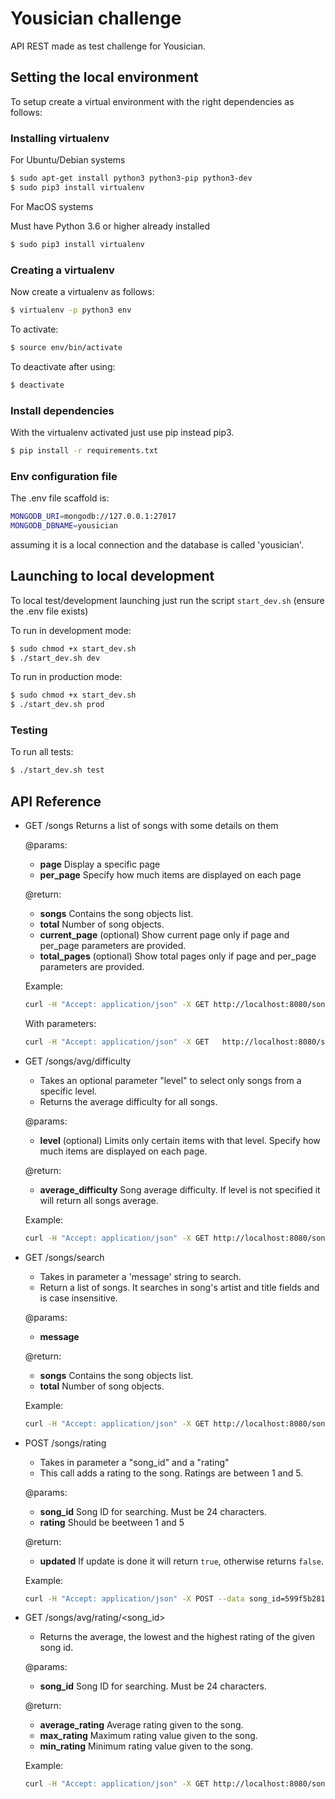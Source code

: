 # Yousician challenge

API REST made as test challenge for Yousician.

## Setting the local environment

To setup create a virtual environment with the right dependencies as follows:

### Installing virtualenv

For Ubuntu/Debian systems

```sh
$ sudo apt-get install python3 python3-pip python3-dev
$ sudo pip3 install virtualenv
```

For MacOS systems

Must have Python 3.6 or higher already installed

```sh
$ sudo pip3 install virtualenv
```

### Creating a virtualenv

Now create a virtualenv as follows:

```sh
$ virtualenv -p python3 env
```

To activate:

```sh
$ source env/bin/activate
```

To deactivate after using:

```sh
$ deactivate
```

### Install dependencies

With the virtualenv activated just use pip instead pip3.

```sh
$ pip install -r requirements.txt
```

### Env configuration file

The .env file scaffold is:

```sh
MONGODB_URI=mongodb://127.0.0.1:27017
MONGODB_DBNAME=yousician
```
assuming it is a local connection and the database is called 'yousician'.

## Launching to local development

To local test/development launching just run the script `start_dev.sh` (ensure the .env file exists)

To run in development mode:

```sh
$ sudo chmod +x start_dev.sh
$ ./start_dev.sh dev
```

To run in production mode:

```sh
$ sudo chmod +x start_dev.sh
$ ./start_dev.sh prod
```

### Testing

To run all tests:

```sh
$ ./start_dev.sh test
```

## API Reference

- GET /songs
  Returns a list of songs with some details on them
  
  @params:
    * **page** <int>
    Display a specific page
    * **per_page** <int>
    Specify how much items are displayed on each page

  @return:
    * **songs** <array>
    Contains the song objects list.
    * **total** <int>
    Number of song objects.
    * **current_page** <int> (optional)
    Show current page only if page and per_page parameters are provided.
    * **total_pages** <int> (optional)
    Show total pages only if page and per_page parameters are provided.
    
  Example:
  ```sh
  curl -H "Accept: application/json" -X GET http://localhost:8080/songs
  ```
    
  With parameters:
    
  ```sh
  curl -H "Accept: application/json" -X GET   http://localhost:8080/songs?page=1&per_page=4
  ```

- GET /songs/avg/difficulty
  - Takes an optional parameter "level" to select only songs from a specific level.
  - Returns the average difficulty for all songs.
  
  @params:
    * **level** <int> (optional)
    Limits only certain items with that level.
    Specify how much items are displayed on each page.

  @return:
    * **average_difficulty** <int>
    Song average difficulty. If level is not specified it will return all songs average.

  Example:
    
  ```sh
  curl -H "Accept: application/json" -X GET http://localhost:8080/songs/avg/difficulty?level=3
  ```

- GET /songs/search
  - Takes in parameter a 'message' string to search.
  - Return a list of songs. It searches in song's artist and title fields and is case insensitive.

  @params:
  * **message** <string>

  @return:
    * **songs** <array>
    Contains the song objects list.
    * **total** <int>
    Number of song objects.

  Example:
    
  ```sh
  curl -H "Accept: application/json" -X GET http://localhost:8080/songs/search?message=tHe%20yoUSicIaNs
  ```

- POST /songs/rating
  - Takes in parameter a "song_id" and a "rating"
  - This call adds a rating to the song. Ratings are between 1 and 5.
  
  @params:
    * **song_id** <string>
    Song ID for searching. Must be 24 characters.
    * **rating** <int>
    Should be beetween 1 and 5

    @return:
    * **updated** <boolean>
    If update is done it will return ```true```, otherwise returns ```false```.

  Example:
    
  ```sh
  curl -H "Accept: application/json" -X POST --data song_id=599f5b281e6d956381505bb1&rating=5 http://localhost:8080/songs/rating
  ```

- GET /songs/avg/rating/<song_id>
  - Returns the average, the lowest and the highest rating of the given song id.
  
  @params:
    * **song_id** <string>
    Song ID for searching. Must be 24 characters.

  @return:
    * **average_rating** <int>
    Average rating given to the song.
    * **max_rating** <int>
    Maximum rating value given to the song.
    * **min_rating** <int>
    Minimum rating value given to the song.
    
  Example:
    
  ```sh
  curl -H "Accept: application/json" -X GET http://localhost:8080/songs/avg/rating/599f5b281e6d956381505bb3
  ```